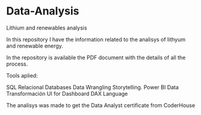 # Data-Analysis
Lithium and renewables analysis

In this repository I have the information related to the analisys of lithyum and renewable energy. 

In the repository is available the PDF document with the details of all the process.

Tools aplied:

SQL
Relacional Databases
Data Wrangling
Storytelling.
Power BI
Data Transformación
UI for Dashboard 
DAX Language


The analisys was made to get the Data Analyst certificate from CoderHouse
